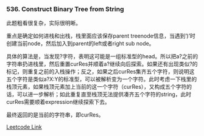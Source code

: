 ### 536. Construct Binary Tree from String

此题粗看很复杂，实际很明晰。

重点是确定如何进栈和出栈，栈里面应该保存parent treenode信息，当遇到‘)’时创建当前node，然后加入到parent的left或者right sub node。

具体的算法是，当发现?字符，表明这可能是一组标准型的head。所以把a?之前的字符串扔进栈里，然后重置curRes并顺着a?继续向后探索。如果还有出现类似?的标记，则重复之前的入栈操作；反之，如果之后curRes集齐五个字符，则说明这五个字符是类似a?X:Y的标准型，可以被解析变为一个字符。此时考虑一下栈里的栈顶元素，如果栈顶元素加上当前的这一个字符（curRes），又构成五个字符的话，可以进一步解析；如此重复直至栈顶无法提供凑齐五个字符的string，此时curRes需要顺着expression继续探索下去。

最终返回的是当前的字符串，即curRes。


[Leetcode Link](https://leetcode.com/problems/construct-binary-tree-from-string/)
